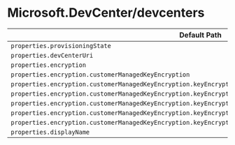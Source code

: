 # Microsoft.DevCenter/devcenters

| Default Path | Alias |
|---|---|
| `properties.provisioningState` | `Microsoft.DevCenter/devcenters/provisioningState` |
| `properties.devCenterUri` | `Microsoft.DevCenter/devcenters/devCenterUri` |
| `properties.encryption` | `Microsoft.DevCenter/devcenters/encryption` |
| `properties.encryption.customerManagedKeyEncryption` | `Microsoft.DevCenter/devcenters/encryption.customerManagedKeyEncryption` |
| `properties.encryption.customerManagedKeyEncryption.keyEncryptionKeyIdentity` | `Microsoft.DevCenter/devcenters/encryption.customerManagedKeyEncryption.keyEncryptionKeyIdentity` |
| `properties.encryption.customerManagedKeyEncryption.keyEncryptionKeyIdentity.identityType` | `Microsoft.DevCenter/devcenters/encryption.customerManagedKeyEncryption.keyEncryptionKeyIdentity.identityType` |
| `properties.encryption.customerManagedKeyEncryption.keyEncryptionKeyIdentity.userAssignedIdentityResourceId` | `Microsoft.DevCenter/devcenters/encryption.customerManagedKeyEncryption.keyEncryptionKeyIdentity.userAssignedIdentityResourceId` |
| `properties.encryption.customerManagedKeyEncryption.keyEncryptionKeyIdentity.delegatedIdentityClientId` | `Microsoft.DevCenter/devcenters/encryption.customerManagedKeyEncryption.keyEncryptionKeyIdentity.delegatedIdentityClientId` |
| `properties.encryption.customerManagedKeyEncryption.keyEncryptionKeyUrl` | `Microsoft.DevCenter/devcenters/encryption.customerManagedKeyEncryption.keyEncryptionKeyUrl` |
| `properties.displayName` | `Microsoft.DevCenter/devcenters/displayName` |

